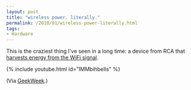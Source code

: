 ```yaml
---
layout: post
title: "wireless power. literally."
permalink: /2010/01/wireless-power-literally.html
tags:
- Hardware
---
```


This is the craziest thing I've seen in a long time: a device from RCA that [harvests energy from the WiFi signal](http://www.popsci.com/technology/article/2010-01/rca-airenergy-pulls-power-thin-air-charging-your-phone-wi-fi).

{% include youtube.html id="IMMbihbeIls" %}

(Via [GeekWeek](http://www.geekweek.com/2010/01/a-charger-powered-solely-by-wifi-score.html).)